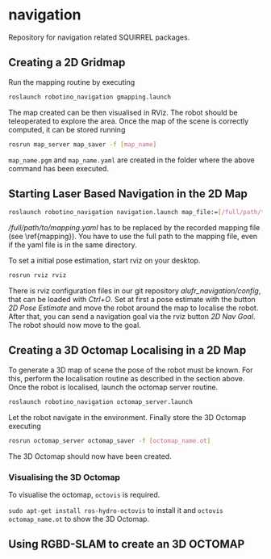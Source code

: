 navigation
==========

Repository for navigation related SQUIRREL packages.

## Creating a 2D Gridmap

Run the mapping routine by executing

```bash
roslaunch robotino_navigation gmapping.launch 
``` 

The map created can be then visualised in RViz. The robot should be
teleoperated to explore the area. Once the map of the scene is
correctly computed, it can be stored running

```bash
rosrun map_server map_saver -f [map_name]
```

`map_name.pgm` and `map_name.yaml` are created in the folder where the
above command has been executed.

## Starting Laser Based Navigation in the 2D Map

```bash
roslaunch robotino_navigation navigation.launch map_file:=[/full/path/to/mapping.yaml]
```
*/full/path/to/mapping.yaml* has to be replaced by the recorded
mapping file (see \ref{mapping}). You have to use the full path to the mapping file,
even if the yaml file is in the same directory.

To set a initial pose estimation, start rviz on your desktop.
```bash
rosrun rviz rviz
```
There is rviz configuration files in our git repository *alufr_navigation/config*,
that can be loaded with *Ctrl+O*.
Set at first a pose estimate with the button *2D Pose Estimate*
and move the robot around the map to localise the
robot. After that, you can send a navigation goal via the rviz button *2D Nav Goal*.
The robot should now move to the goal.


## Creating a 3D Octomap Localising in a 2D Map

To generate a 3D map of scene the pose of the robot must be known. For this, perform the
localisation routine as described in the section above. Once the robot is localised, 
launch the octomap server routine.

```bash
roslaunch robotino_navigation octomap_server.launch
```

Let the robot navigate in the environment. Finally store the 3D Octomap executing

```bash
rosrun octomap_server octomap_saver -f [octomap_name.ot]
```

The 3D Octomap should now have been created.


### Visualising the 3D Octomap

To visualise the octomap, `octovis` is required. 

`sudo apt-get install ros-hydro-octovis` to install it and 
`octovis octomap_name.ot` to show the 3D Octomap.


## Using RGBD-SLAM to create an 3D OCTOMAP



